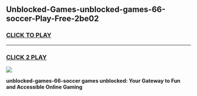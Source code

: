 
## Unblocked-Games-unblocked-games-66-soccer-Play-Free-2be02
<h3>
<a href="https://premium76.site?title=unblocked-games-66-soccer&ref=23A">CLICK TO PLAY</a></h3>
<hr>

<h3>
<a href="https://premium76.site?title=unblocked-games-66-soccer&ref=23A">CLICK 2 PLAY</a>
  
</h3>

<a href="https://premium76.site?title=unblocked-games-66-soccer&ref=23A"><img src="https://clearcache.store/games.png"></a>


**unblocked-games-66-soccer games unblocked: Your Gateway to Fun and Accessible Online Gaming**
